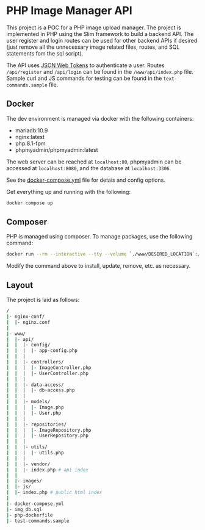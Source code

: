 # PHP Image Manager API

This project is a POC for a PHP image upload manager. The project is implemented in PHP using the Slim framework to build a backend API. The user register and login routes can be used for other backend APIs if desired (just remove all the unnecessary image related files, routes, and SQL statements fom the sql script).

The API uses [JSON Web Tokens](https://jwt.io/) to authenticate a user. Routes `/api/register` and `/api/login` can be found in the `/www/api/index.php` file. Sample curl and JS commands for testing can be found in the `text-commands.sample` file.

## Docker

The dev environment is managed via docker with the following containers:

- mariadb:10.9
- nginx:latest
- php:8.1-fpm
- phpmyadmin/phpmyadmin:latest

The web server can be reached at `localhost:80`, phpmyadmin can be accessed at `localhost:8080`, and the database at `localhost:3306`.

See the [docker-compose.yml](./docker-compose.yml) file for detais and config options.

Get everything up and running with the following:

```sh
docker compose up
```

## Composer

PHP is managed using composer. To manage packages, use the following command:

```sh
docker run --rm --interactive --tty --volume `./www/DESIRED_LOCATION`:/app composer require PACKAGE
```

Modify the command above to install, update, remove, etc. as necessary.

## Layout

The project is laid as follows:

``` sh
/
|- nginx-conf/
|  |- nginx.conf
|
|- www/
|  |- api/
|  |  |- config/
|  |  |  |- app-config.php
|  |  |  
|  |  |- controllers/
|  |  |  |- ImageController.php
|  |  |  |- UserController.php
|  |  |  
|  |  |- data-access/
|  |  |  |- db-access.php
|  |  |  
|  |  |- models/
|  |  |  |- Image.php
|  |  |  |- User.php
|  |  |
|  |  |- repositories/
|  |  |  |- ImageRepository.php
|  |  |  |- UserRepository.php
|  |  |  
|  |  |- utils/
|  |  |  |- utils.php
|  |  |
|  |  |- vendor/
|  |  |- index.php # api index
|  |
|  |- images/
|  |- js/
|  |- index.php # public html index
|
|- docker-compose.yml
|- img_db.sql
|- php-dockerfile
|- test-commands.sample
```

### 

